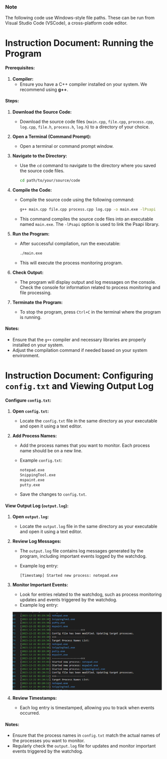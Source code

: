 ### Note
The following code use Windows-style file paths. These can be run from Visual Studio Code (VSCode), a cross-platform code editor.


# Instruction Document: Running the Program

#### Prerequisites:
1. **Compiler:**
   - Ensure you have a C++ compiler installed on your system. We recommend using **g++**.

#### Steps:

1. **Download the Source Code:**
   - Download the source code files (`main.cpp`, `file.cpp`, `process.cpp`, `log.cpp`, `file.h`, `process.h`, `log.h`) to a directory of your choice.

2. **Open a Terminal (Command Prompt):**
   - Open a terminal or command prompt window.

3. **Navigate to the Directory:**
   - Use the `cd` command to navigate to the directory where you saved the source code files.

     ```bash
     cd path/to/your/source/code
     ```

4. **Compile the Code:**
   - Compile the source code using the following command:

     ```bash
     g++ main.cpp file.cpp process.cpp log.cpp -o main.exe -lPsapi
     ```

   - This command compiles the source code files into an executable named `main.exe`. The `-lPsapi` option is used to link the Psapi library.

5. **Run the Program:**
   - After successful compilation, run the executable:

     ```bash
     ./main.exe
     ```

   - This will execute the process monitoring program.

6. **Check Output:**
   - The program will display output and log messages on the console. Check the console for information related to process monitoring and file processing.

7. **Terminate the Program:**
   - To stop the program, press `Ctrl+C` in the terminal where the program is running.

#### Notes:
- Ensure that the `g++` compiler and necessary libraries are properly installed on your system.
- Adjust the compilation command if needed based on your system environment.







# Instruction Document: Configuring `config.txt` and Viewing Output Log

#### Configure `config.txt`:

1. **Open `config.txt`:**
   - Locate the `config.txt` file in the same directory as your executable and open it using a text editor.

2. **Add Process Names:**
   - Add the process names that you want to monitor. Each process name should be on a new line.
   - Example `config.txt`:

     ```plaintext
     notepad.exe
     SnippingTool.exe
     mspaint.exe
     putty.exe
     ```

   - Save the changes to `config.txt`.

#### View Output Log (`output.log`):

1. **Open `output.log`:**
   - Locate the `output.log` file in the same directory as your executable and open it using a text editor.

2. **Review Log Messages:**
   - The `output.log` file contains log messages generated by the program, including important events logged by the watchdog.
   - Example log entry:

     ```
     [Timestamp] Started new process: notepad.exe
     ```

3. **Monitor Important Events:**
   - Look for entries related to the watchdog, such as process monitoring updates and events triggered by the watchdog.
   - Example log entry:

    ![log output](photos/log.png) 

4. **Review Timestamps:**
   - Each log entry is timestamped, allowing you to track when events occurred.

#### Notes:
- Ensure that the process names in `config.txt` match the actual names of the processes you want to monitor.
- Regularly check the `output.log` file for updates and monitor important events triggered by the watchdog.
